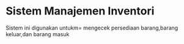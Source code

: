 # Sistem Manajemen Inventori

Sistem ini digunakan untukm= mengecek persediaan barang,barang keluar,dan barang masuk
